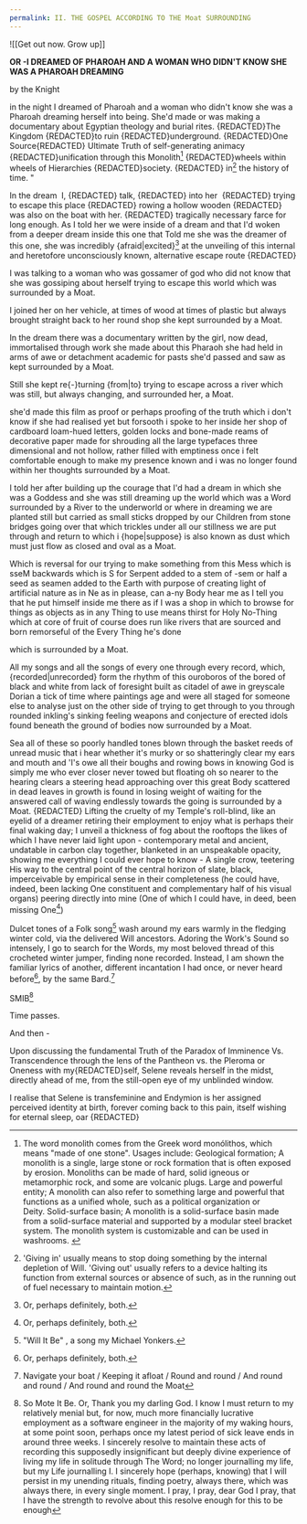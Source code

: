 ```yaml
---
permalink: II. THE GOSPEL ACCORDING TO THE Moat SURROUNDING
---
```

![[Get out now. Grow up]]


> 
**OR -I DREAMED OF PHAROAH AND A WOMAN WHO DIDN'T KNOW SHE WAS A PHAROAH DREAMING**

by the Knight

in the
night I dreamed of Pharoah and a woman who didn't know she was a Pharoah dreaming herself into being. She'd made or was making a documentary about Egyptian theology and burial rites. {REDACTED}The Kingdom {REDACTED}to ruin {REDACTED}underground. {REDACTED}One Source{REDACTED} Ultimate Truth of self-generating animacy {REDACTED}unification through this Monolith[^Mo] {REDACTED}wheels within wheels of Hierarchies {REDACTED}society. {REDACTED} in[^Gi] the history of time. "
  

In the dream 
I, {REDACTED} talk, {REDACTED} into her 
{REDACTED} trying to escape this place {REDACTED} rowing a hollow wooden {REDACTED} was also on the boat with her. {REDACTED} tragically necessary farce for long enough. As I told her we were inside of a dream and that I'd woken from a deeper dream inside this one that Told me she was the dreamer of this one, she was incredibly {afraid|excited}[^B] at the unveiling of this internal and heretofore unconsciously known, alternative escape route {REDACTED}

  
I was talking to a woman who was gossamer of god who did not know that she was gossiping about herself trying to escape this world which was surrounded by a Moat. 

I joined her on her vehicle, at times of wood at times of plastic but always brought straight back to her round shop she kept surrounded by a Moat.

In the dream there was a documentary written by the girl, now dead, immortalised through work she made about this Pharaoh she had held in arms of awe or detachment academic for pasts she'd passed and saw as kept surrounded by a Moat.

Still she kept re{-}turning {from|to} trying to escape across a river which was still, but always changing, and surrounded her, a Moat.


she'd made this film as proof or perhaps proofing of the truth which i don't know if she had realised yet but forsooth i spoke to her inside her shop of cardboard loam-hued letters, golden locks and bone-made reams of decorative paper made for shrouding all the large typefaces three dimensional and not hollow, rather filled with emptiness once i felt comfortable enough to make my presence known and i was no longer found within her thoughts surrounded by a Moat. 

I told her after building up the courage that I'd had a dream in which she was a Goddess and she was still dreaming up the world which was a Word surrounded by a River to the underworld or where in dreaming we are planted still but carried as small sticks dropped by our Children from stone bridges going over that which trickles under all our stillness we are put through and return to which i {hope|suppose} is also known as dust which must just flow as closed and oval as a Moat.

Which is reversal for our trying to make something from this Mess which is sseM backwards which is S for Serpent added to a stem of -sem or half a seed as seamen added to the Earth with purpose of creating light of artificial nature as in Ne as in please, can a-ny Body hear me as I tell you that he put himself inside me there as if I was a shop in which to browse for things as objects as in any Thing to use means thirst for Holy No-Thing which at core of fruit of course does run like rivers that are sourced and born remorseful of the Every Thing he's done

which is surrounded by a Moat.


All my songs and all the songs of every one through every record, which,
{recorded|unrecorded} form the rhythm of this ouroboros of the bored of black and white from lack of foresight built as citadel of awe in greyscale Dorian a tick of time where paintings age and were all staged for someone else to analyse just on the other side of trying to get through to you through rounded inkling's sinking feeling weapons and conjecture of erected idols found beneath the ground of bodies now surrounded by a Moat.

Sea all of these so poorly handled tones blown through the basket reeds of unread music that i hear whether it's murky or so shatteringly clear my ears and mouth and 'I's owe all their boughs and rowing bows in knowing God is simply me who ever closer never towed but floating oh so nearer to the hearing clears a steering head approaching over this great Body scattered in dead leaves in growth is found in losing weight of waiting for the answered call of waving endlessly towards the going is surrounded by a Moat.
{REDACTED}
Lifting the cruelty of my Temple's roll-blind, like an eyelid of a dreamer retiring their employment to enjoy what is perhaps their final waking day; I unveil a thickness of fog about the rooftops the likes of which I have never laid light upon - contemporary metal and ancient, undatable in carbon clay together, blanketed in an unspeakable opacity, showing me everything I could ever hope to know - A single crow, teetering His way to the central point of the central horizon of slate, black, imperceivable by empirical sense in their completeness (he could have, indeed, been lacking One constituent and complementary half of his visual organs) peering directly into mine (One of which I could have, in deed, been missing One[^B])

Dulcet tones of a Folk song[^W] wash around my ears warmly in the fledging winter cold, via the delivered Will ancestors. Adoring the Work's Sound so intensely, I go to search for the Words, my most beloved thread of this crocheted winter jumper, finding none recorded. Instead, I am shown the familiar lyrics of another, different incantation I had once, or never heard before[^B], by the same Bard.[^Boat] 

SMIB[^Hope]


Time passes.

And then -


Upon discussing the fundamental Truth of the Paradox of Imminence Vs. Transcendence through the lens of the Pantheon vs. the Pleroma or Oneness with my{REDACTED}self, Selene reveals herself in the midst, directly ahead of me, from the still-open eye of my unblinded window. 

I realise that Selene is transfeminine and Endymion is her assigned perceived identity at birth, forever coming back to this pain, itself wishing for eternal sleep, oar 
{REDACTED}




[^Mo]: The word monolith comes from the Greek word monólithos, which means "made of one stone". Usages include: Geological formation; A monolith is a single, large stone or rock formation that is often exposed by erosion. Monoliths can be made of hard, solid igneous or metamorphic rock, and some are volcanic plugs. Large and powerful entity; A monolith can also refer to something large and powerful that functions as a unified whole, such as a political organization or Deity. Solid-surface basin; A monolith is a solid-surface basin made from a solid-surface material and supported by a modular steel bracket system. The monolith system is customizable and can be used in washrooms. 
[^Gi]: 'Giving in' usually means to stop doing something by the internal depletion of Will. 'Giving out' usually refers to a device halting its function from external sources or absence of such, as in the running out of fuel necessary to maintain motion.
[^B]: Or, perhaps definitely, both.
[^R]: this pain was either an intensely worrying question of my physical/general holistic health, or an answer of isolation, forcing me to remain shielded within solitude by limiting my mobility[^B]
[^Hope]: So Mote It Be[^W]. Or, Thank you my darling God[^B]. I know I must return to my relatively menial but, for now, much more financially lucrative employment as a software engineer in the majority of my waking hours, at some point soon, perhaps once my latest period of sick leave ends in around three weeks. I sincerely resolve to maintain these acts of recording this supposedly insignificant but deeply divine experience of living my life in solitude through The Word; no longer journalling my life, but my Life journalling I. I sincerely hope (perhaps, knowing) that I will persist in my unending rituals, finding poetry, always there, which was always there, in every single moment. I pray, I pray, dear God I pray, that I have the strength to revolve about this resolve enough for this to be enough
[^W]: "Will It Be"[^Will] , a song my Michael Yonkers.
[^Will]: Which is a question, Or, an answer to said question.[^B] which is to say it is a question which answers itself, round again like fencing waters of a most uncrossable Moat 
[^Boat]: Navigate your boat / Keeping it afloat / Round and round / And round and round / And round and round the Moat